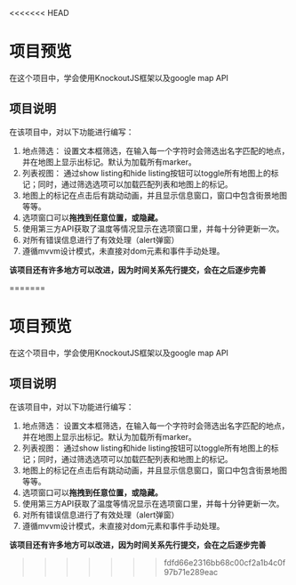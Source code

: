 <<<<<<< HEAD
# 项目预览

在这个项目中，学会使用KnockoutJS框架以及google map API


## 项目说明

在该项目中，对以下功能进行编写：

1. 地点筛选： 设置文本框筛选，在输入每一个字符时会筛选出名字匹配的地点，并在地图上显示出标记。默认为加载所有marker。
2. 列表视图： 通过show listing和hide listing按钮可以toggle所有地图上的标记；同时，通过筛选选项可以加载匹配列表和地图上的标记。
3. 地图上的标记在点击后有跳动动画，并且显示信息窗口，窗口中包含街景地图等等。
4. 选项窗口可以<strong>拖拽到任意位置，或隐藏。</strong>
5. 使用第三方API获取了温度等情况显示在选项窗口里，并每十分钟更新一次。
6. 对所有错误信息进行了有效处理（alert弹窗）
7. 遵循mvvm设计模式，未直接对dom元素和事件手动处理。

<strong>该项目还有许多地方可以改进，因为时间关系先行提交，会在之后逐步完善</strong>





=======
# 项目预览

在这个项目中，学会使用KnockoutJS框架以及google map API


## 项目说明

在该项目中，对以下功能进行编写：

1. 地点筛选： 设置文本框筛选，在输入每一个字符时会筛选出名字匹配的地点，并在地图上显示出标记。默认为加载所有marker。
2. 列表视图： 通过show listing和hide listing按钮可以toggle所有地图上的标记；同时，通过筛选选项可以加载匹配列表和地图上的标记。
3. 地图上的标记在点击后有跳动动画，并且显示信息窗口，窗口中包含街景地图等等。
4. 选项窗口可以<strong>拖拽到任意位置，或隐藏。</strong>
5. 使用第三方API获取了温度等情况显示在选项窗口里，并每十分钟更新一次。
6. 对所有错误信息进行了有效处理（alert弹窗）
7. 遵循mvvm设计模式，未直接对dom元素和事件手动处理。

<strong>该项目还有许多地方可以改进，因为时间关系先行提交，会在之后逐步完善</strong>





>>>>>>> fdfd66e2316bb68c00cf2a1b4c0f97b71e289eac
